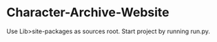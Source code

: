 ﻿# Character-Archive-Website

Use Lib>site-packages as sources root.
Start project by running run.py.
